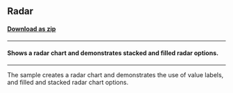 ## Radar
#### [Download as zip](https://minhaskamal.github.io/DownGit/#/home?url=https://github.com/GrapeCity/ComponentOne-WinForms-Samples/tree/master/NetFramework\Charts\VB\Radar)
____
#### Shows a radar chart and demonstrates stacked and filled radar options.
____
The sample creates a radar chart and demonstrates the use of value labels, and filled and stacked radar chart options. 
